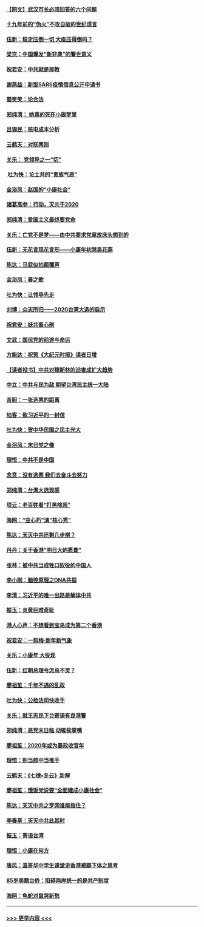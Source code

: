 #### [【网文】武汉市长必须回答的六个问题](../pages/nsc993/n11813848.md?t=01230531) 
#### [十九年前的“伪火”不攻自破的世纪谎言](../pages/nsc993/n11813238.md?t=01230531) 
#### [伍新：稳定压倒一切 大疫压得倒吗？](../pages/nsc993/n11812634.md?t=01230531) 
#### [梁京：中国爆发“新非典”的警世意义](../pages/nsc993/n11812554.md?t=01230531) 
#### [祝君安：中共就是邪教](../pages/nsc993/n11812431.md?t=01230531) 
#### [谢燕益：新型SARS疫情信息公开申请书](../pages/nsc993/n11808840.md?t=01230531) 
#### [蜀笑笑：论合法](../pages/nsc993/n11808064.md?t=01230531) 
#### [郑纯清： 她真的死在小康梦里](../pages/nsc993/n11806623.md?t=01230531) 
#### [吕锡民：核电成本分析](../pages/nsc993/n11806284.md?t=01230531) 
#### [云鹤天：对联两则](../pages/nsc993/n11805957.md?t=01230531) 
#### [关乐： 党领导之一“切”](../pages/nsc993/n11804505.md?t=01230531) 
#### [ 吐为快：论土共的“贵族气质”](../pages/nsc993/n11804490.md?t=01230531) 
#### [金浴凤：赵国的“小康社会”](../pages/nsc993/n11804452.md?t=01230531) 
#### [诸葛高参：行动，灭共于2020](../pages/nsc993/n11804120.md?t=01230531) 
#### [郑纯清：爱国主义最终要党命](../pages/nsc993/n11802197.md?t=01230531) 
#### [关乐：亡党不是梦——由中共要求党章放床头想到的](../pages/nsc993/n11802156.md?t=01230531) 
#### [伍新：无花言现花言形——小康年初哭吴花燕](../pages/nsc993/n11800044.md?t=01230531) 
#### [陈达：马屁似拍颠覆声](../pages/nsc993/n11800010.md?t=01230531) 
#### [金浴凤：春之歌](../pages/nsc993/n11797687.md?t=01230531) 
#### [吐为快：让领导先走](../pages/nsc993/n11797512.md?t=01230531) 
#### [刘博：众志所归——2020台湾大选的启示](../pages/nsc993/n11796878.md?t=01230531) 
#### [祝君安：妖共畜心剖](../pages/nsc993/n11794273.md?t=01230531) 
#### [文武：国民党的前途与命运](../pages/nsc993/n11794198.md?t=01230531) 
#### [方能达：祝贺《大纪元时报》读者日增](../pages/nsc993/n11793807.md?t=01230531) 
#### [【读者投书】中共对穆斯林的迫害成扩大趋势](../pages/nsc993/n11791371.md?t=01230531) 
#### [中立：中共与民为敌 期望台湾民主统一大陆](../pages/nsc993/n11790392.md?t=01230531) 
#### [苦胆：一张选票的距离](../pages/nsc993/n11788914.md?t=01230531) 
#### [陆客：致习近平的一封信](../pages/nsc993/n11788867.md?t=01230531) 
#### [吐为快：贺中华民国之民主光大](../pages/nsc993/n11788618.md?t=01230531) 
#### [金浴凤：末日党之像](../pages/nsc993/n11787475.md?t=01230531) 
#### [理悟：中共不是中国](../pages/nsc993/n11787463.md?t=01230531) 
#### [念贲：没有选票  我们去奋斗去努力](../pages/nsc993/n11787398.md?t=01230531) 
#### [郑纯清：台湾大选观感](../pages/nsc993/n11786210.md?t=01230531) 
#### [项云：老百姓看“打黑除恶”](../pages/nsc993/n11785398.md?t=01230531) 
#### [海网：“空心朽”演“核心秀”](../pages/nsc993/n11783874.md?t=01230531) 
#### [陈达：天灭中共还剩几步棋？](../pages/nsc993/n11783719.md?t=01230531) 
#### [丹丹：关于香港“明日大屿愿景”](../pages/nsc993/n11783273.md?t=01230531) 
#### [张林：被中共当成牲口奴役的中国人](../pages/nsc993/n11782397.md?t=01230531) 
#### [李小刚：脑控原理之DNA共振](../pages/nsc993/n11780962.md?t=01230531) 
#### [李清：习近平的唯一出路是解体中共](../pages/nsc993/n11780866.md?t=01230531) 
#### [振玉：炎黄巨难奇耻](../pages/nsc993/n11779632.md?t=01230531) 
#### [港人心声：不想看到宝岛成为第二个香港](../pages/nsc993/n11778817.md?t=01230531) 
#### [祝君安：一剪梅‧新年新气象](../pages/nsc993/n11776340.md?t=01230531) 
#### [关乐：小康年 大役现](../pages/nsc993/n11774213.md?t=01230531) 
#### [伍新：红朝总理令怎总不灵？](../pages/nsc993/n11770813.md?t=01230531) 
#### [廖祖笙：千年不遇的乱政](../pages/nsc993/n11770373.md?t=01230531) 
#### [吐为快：公检法司快收手](../pages/nsc993/n11770359.md?t=01230531) 
#### [关乐：就王志民下台寄语有良港警](../pages/nsc993/n11769903.md?t=01230531) 
#### [郑纯清：恶党末日临 动辄挨掌嘴](../pages/nsc993/n11769356.md?t=01230531) 
#### [廖祖笙：2020年或为暴政收官年](../pages/nsc993/n11768216.md?t=01230531) 
#### [理悟：别当郎中当推手](../pages/nsc993/n11768243.md?t=01230531) 
#### [云鹤天：《七律▪冬云》新解](../pages/nsc993/n11768204.md?t=01230531) 
#### [廖祖笙：饿饭党说要“全面建成小康社会”](../pages/nsc993/n11767482.md?t=01230531) 
#### [陈达：天灭中共之罗网谁能挡住？](../pages/nsc993/n11767465.md?t=01230531) 
#### [李春草：天灭中共此其时](../pages/nsc993/n11767452.md?t=01230531) 
#### [振玉：寄语台湾](../pages/nsc993/n11767432.md?t=01230531) 
#### [理悟：小康在何方](../pages/nsc993/n11767394.md?t=01230531) 
#### [唐风：温哥华中学生课堂讲香港被踢下体之思考](../pages/nsc993/n11766848.md?t=01230531) 
#### [85岁美籍台侨：阻碍两岸统一的是共产制度](../pages/nsc993/n11765043.md?t=01230531) 
#### [海网：龟蛇对鼠哭新愁](../pages/nsc993/n11764895.md?t=01230531) 

----
#### [ >>> 更早内容 <<< ](../indexes/nsc993-earlier.md)
